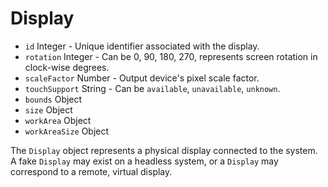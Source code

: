 # Display

* `id` Integer - Unique identifier associated with the display.
* `rotation` Integer - Can be 0, 90, 180, 270, represents screen rotation in
  clock-wise degrees.
* `scaleFactor` Number - Output device's pixel scale factor.
* `touchSupport` String - Can be `available`, `unavailable`, `unknown`.
* `bounds` Object
* `size` Object
* `workArea` Object
* `workAreaSize` Object

The `Display` object represents a physical display connected to the system. A
fake `Display` may exist on a headless system, or a `Display` may correspond to
a remote, virtual display.
